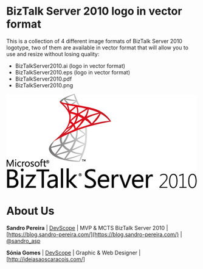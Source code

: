 # BizTalk Server 2010 logo in vector format
This is a collection of 4 different image formats of BizTalk Server 2010 logotype, two of them are available in vector format that will allow you to use and resize without losing quality:
* BizTalkServer2010.ai (logo in vector format)
* BizTalkServer2010.eps (logo in vector format)
* BizTalkServer2010.pdf
* BizTalkServer2010.png

![BizTalk Server 2013 logo](BizTalkServer2010.png)

# About Us
**Sandro Pereira** | [DevScope](http://www.devscope.net/) | MVP & MCTS BizTalk Server 2010 | [https://blog.sandro-pereira.com/](https://blog.sandro-pereira.com/) | [@sandro_asp](https://twitter.com/sandro_asp)

**Sónia Gomes** | [DevScope](http://www.devscope.net/) | Graphic & Web Designer | [http://ideiasaoscaracois.com/]